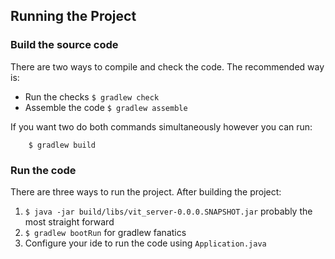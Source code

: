 ## Running the Project

### Build the source code

There are two ways to compile and check the code. The recommended way is:

- Run the checks `$ gradlew check`
- Assemble the code `$ gradlew assemble`

If you want two do both commands simultaneously however you can run:

        $ gradlew build

### Run the code

There are three ways to run the project. After building the project:
 
1. `$ java -jar build/libs/vit_server-0.0.0.SNAPSHOT.jar` probably the most straight forward
2. `$ gradlew bootRun` for gradlew fanatics
3. Configure your ide to run the code using `Application.java`
